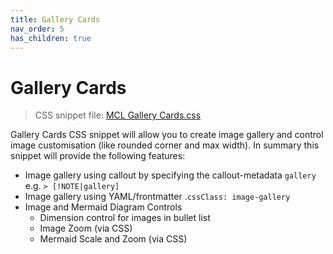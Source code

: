 ```yaml
---
title: Gallery Cards
nav_order: 5
has_children: true
---
```


# Gallery Cards

> CSS snippet file: [MCL Gallery Cards.css](https://github.com/efemkay/obsidian-modular-css-layout/blob/main/MCL%20Gallery%20Cards.css)

Gallery Cards CSS snippet will allow you to create image gallery and control image customisation (like rounded corner and max width). In summary this snippet will provide the following features:
- Image gallery using callout by specifying the callout-metadata `gallery` e.g. `> [!NOTE|gallery]`
- Image gallery using YAML/frontmatter .`cssClass: image-gallery`
- Image and Mermaid Diagram Controls
    - Dimension control for images in bullet list
    - Image Zoom (via CSS)
    - Mermaid Scale and Zoom (via CSS)
